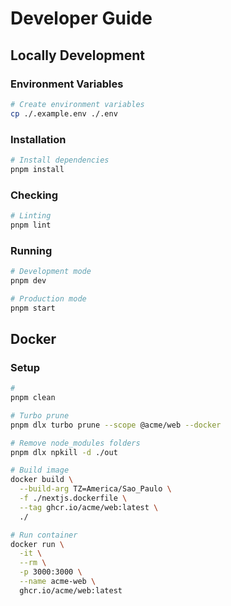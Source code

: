 # Developer Guide

## Locally Development

### Environment Variables

```sh
# Create environment variables
cp ./.example.env ./.env
```

### Installation

```sh
# Install dependencies
pnpm install
```

### Checking

```sh
# Linting
pnpm lint
```

### Running

```bash
# Development mode
pnpm dev

# Production mode
pnpm start
```

## Docker

### Setup

```sh
#
pnpm clean

# Turbo prune
pnpm dlx turbo prune --scope @acme/web --docker

# Remove node_modules folders
pnpm dlx npkill -d ./out

# Build image
docker build \
  --build-arg TZ=America/Sao_Paulo \
  -f ./nextjs.dockerfile \
  --tag ghcr.io/acme/web:latest \
  ./

# Run container
docker run \
  -it \
  --rm \
  -p 3000:3000 \
  --name acme-web \
  ghcr.io/acme/web:latest
```
